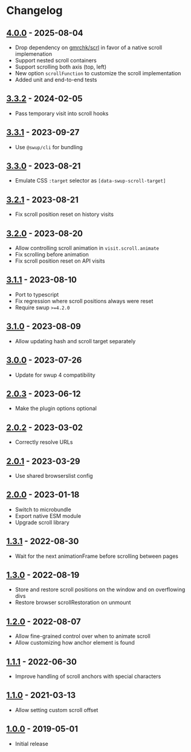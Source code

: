 # Changelog

## [4.0.0] - 2025-08-04

- Drop dependency on [gmrchk/scrl](https://github.com/gmrchk/scrl) in favor of a native scroll implemenation
- Support nested scroll containers
- Support scrolling both axis (top, left)
- New option `scrollFunction` to customize the scroll implementation
- Added unit and end-to-end tests

## [3.3.2] - 2024-02-05

- Pass temporary visit into scroll hooks

## [3.3.1] - 2023-09-27

- Use `@swup/cli` for bundling

## [3.3.0] - 2023-08-21

- Emulate CSS `:target` selector as `[data-swup-scroll-target]`

## [3.2.1] - 2023-08-21

- Fix scroll position reset on history visits

## [3.2.0] - 2023-08-20

- Allow controlling scroll animation in `visit.scroll.animate`
- Fix scrolling before animation
- Fix scroll position reset on API visits

## [3.1.1] - 2023-08-10

- Port to typescript
- Fix regression where scroll positions always were reset
- Require swup `>=4.2.0`

## [3.1.0] - 2023-08-09

- Allow updating hash and scroll target separately

## [3.0.0] - 2023-07-26

- Update for swup 4 compatibility

## [2.0.3] - 2023-06-12

- Make the plugin options optional

## [2.0.2] - 2023-03-02

- Correctly resolve URLs

## [2.0.1] - 2023-03-29

- Use shared browserslist config

## [2.0.0] - 2023-01-18

- Switch to microbundle
- Export native ESM module
- Upgrade scroll library

## [1.3.1] - 2022-08-30

- Wait for the next animationFrame before scrolling between pages

## [1.3.0] - 2022-08-19

- Store and restore scroll positions on the window and on overflowing divs
- Restore browser scrollRestoration on unmount

## [1.2.0] - 2022-08-07

- Allow fine-grained control over when to animate scroll
- Allow customizing how anchor element is found

## [1.1.1] - 2022-06-30

- Improve handling of scroll anchors with special characters

## [1.1.0] - 2021-03-13

- Allow setting custom scroll offset

## [1.0.0] - 2019-05-01

- Initial release

[4.0.0]: https://github.com/swup/scroll-plugin/releases/tag/4.0.0
[3.3.2]: https://github.com/swup/scroll-plugin/releases/tag/3.3.2
[3.3.1]: https://github.com/swup/scroll-plugin/releases/tag/3.3.1
[3.3.0]: https://github.com/swup/scroll-plugin/releases/tag/3.3.0
[3.2.1]: https://github.com/swup/scroll-plugin/releases/tag/3.2.1
[3.2.0]: https://github.com/swup/scroll-plugin/releases/tag/3.2.0
[3.1.1]: https://github.com/swup/scroll-plugin/releases/tag/3.1.1
[3.1.0]: https://github.com/swup/scroll-plugin/releases/tag/3.1.0
[3.0.0]: https://github.com/swup/scroll-plugin/releases/tag/3.0.0
[2.0.3]: https://github.com/swup/scroll-plugin/releases/tag/2.0.3
[2.0.2]: https://github.com/swup/scroll-plugin/releases/tag/2.0.2
[2.0.1]: https://github.com/swup/scroll-plugin/releases/tag/2.0.1
[2.0.0]: https://github.com/swup/scroll-plugin/releases/tag/2.0.0
[1.3.1]: https://github.com/swup/scroll-plugin/releases/tag/1.3.1
[1.3.0]: https://github.com/swup/scroll-plugin/releases/tag/1.3.0
[1.2.0]: https://github.com/swup/scroll-plugin/releases/tag/1.2.0
[1.1.1]: https://github.com/swup/scroll-plugin/releases/tag/1.1.1
[1.1.0]: https://github.com/swup/scroll-plugin/releases/tag/1.1.0
[1.0.0]: https://github.com/swup/scroll-plugin/releases/tag/1.0.0
